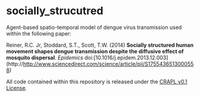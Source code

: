 socially_strucutred
===================

Agent-based spatio-temporal model of dengue virus transmission used within the following paper:

Reiner, R.C. Jr, Stoddard, S.T., Scott, T.W. (2014) **Socially structured human movement shapes dengue transmission despite the diffusive effect of mosquito dispersal**. *Epidemics* doi:[10.1016/j.epidem.2013.12.003] (http://http://www.sciencedirect.com/science/article/pii/S1755436513000558)

All code contained within this repository is released under the [CRAPL v0.1 License](http://matt.might.net/articles/crapl/).
